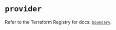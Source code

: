 # `provider`

Refer to the Terraform Registry for docs: [`boundary`](https://registry.terraform.io/providers/hashicorp/boundary/1.3.1/docs).
